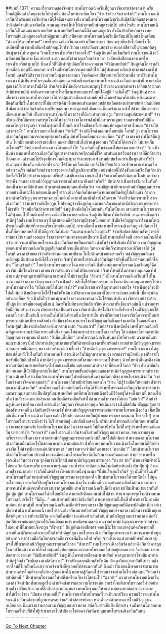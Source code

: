 ##บทที่ 1371: ความเกรี้ยวกราดของจิตมาร
เทพโบราณเฉิงอวิ๋นที่ถูกดวงจิตมารเข้าครอบงำ ครั้นโจมตีผู้อื่นแล้วก็หยุดชะงักไปครู่หนึ่ง ก่อนใบหน้าจะบิดเบี้ยว
“ช่วยข้าด้วย รีบช่วยข้าที!”
เทพโบราณเฉิงอวิ๋นกรีดร้องอย่างเจ็บปวด
เห็นได้ชัดเจนอย่างยิ่ง ยามนี้เทพโบราณเฉิงอวิ๋นยังมีสตินึกคิดของตนเอง กำลังต่อต้านกับดวงจิตนั้น
ภาพเหตุการณ์นี้ทำให้เผ่าเทพยักษ์หยุดชะงักไป
อย่างไรเสีย เทพโบราณเฉิงอวิ๋นก็เป็นคนของเผ่าเทพยักษ์ เผ่าเทพยักษ์ในตอนนี้ก็ขาดคนอยู่แล้ว ดังนั้นสำหรับพวกเขา เทพโบราณขั้นแปดสุดยอดจึงสำคัญมาก
แต่วินาทีต่อมา เทพโบราณเฉิงอวิ๋นก็กลับมามีใบหน้าโหดเหี้ยม
“ฆ่า ฆ่าให้ตายทั้งหมด!”
เทพโบราณเฉิงอวิ๋นกลายร่างเป็นแสงขาว ก่อนจะรุกคืบเข้าไปอีกครั้ง ไอเหมันต์ที่หนาวเหน็บอึมครึมปกคลุมไปทั่วบริเวณ
เขาสะบัดแขนสองข้าง คมดาบสีขาวเป็นระลอกติดๆ กันพุ่งตรงไปหาทุกคน
“เทพโบราณพั่วเยวี่ย เจ้าถอยไป!”
ซินอู๋เหินตะโกนขึ้นทันที
เทพโบราณเฉิงอวิ๋นที่กลายเป็นมารแข็งแกร่งอย่างมาก และยังชำนาญเสวียนอ้าวเวลา ระดับพลังฝึกตนของเทพโบราณพั่วเยวี่ยต่ำมากไป ทิ้งเอาไว้ที่นี่ก็เท่ากับปล่อยให้รอความตาย
“ดัชนีเทพยักษ์!”
ซินอู๋เหินโคจรพลังสายเลือด ก่อนชี้นิ้วออกมา
การโจมตีพวกนี้ยากจะหลบหลีกได้ ไม่สู้ปะทะอย่างจังแล้วทำลายล้างลงไป
โครม!
แสงดัชนีสีขาวสว่างสายหนึ่งพุ่งตรงออกมา โจมตีคมดาบสีขาวทลายไปส่วนหนึ่ง
ทางฝั่งเทพโบราณหวาไฉ่เป็นเทพโบราณขั้นแปดสุดยอด พลังแข็งแกร่งกว่าเทพโบราณเฉิงอวิ๋นก่อนหน้านี้ หากลงมือสุดแรงก็ยังสามารถรับมือได้
ส่วนจ้าวเฟิงใช้พลังการมองทะลุปรุโปร่งของดวงตาเทพเจ้า เสวียนอ้าวเวลายังมีประกายมิติ จะอันตรายมากเท่าไหร่ก็สามารถหลบการโจมตีได้อยู่ดี
“ลงมือได้!”
ซินอู๋เหินคำรามเสียงต่ำ
เขาและเทพโบราณหวาไฉ่กระตุ้นสายเลือดเผ่าเทพยักษ์ขึ้นโดยพร้อมเพรียงกัน พลังและการป้องกันเพิ่มขึ้นในสภาวะที่ไม่เผยร่างเดิม
ทั้งสองคนสำแดงกลยุทธ์สายเลือดของเผ่าเทพยักษ์ ปลดปล่อยฝ่ามือแสงสว่างเจิดจ้าเกินจะเปรียบออกมา
พลานุภาพฝ่ามือแสงแข็งแกร่งมาก แฝงไปด้วยกลิ่นอายสายเลือดเผ่าเทพยักษ์ เป็นกระบวนท่าโจมตีในวงกว้างที่มีแรงทำลายล้างสูง
“ตรารวมศูนย์สะกดเทพ!”
จ้าวเฟิงเองก็รีบใช้กระบวนท่ารุกโจมตีในวงกว้าง
เขาโคจรพลังฝ่ามือเทพรวมศูนย์ รวมตราประทับสีมืดขนาดใหญ่ราวขุนเขา จากนั้นพุ่งตรงไปโจมตี
การโจมตีของทั้งสามคนปกคลุมอากาศทั้งหมด
“น่าจะได้แล้วกระมัง!”
เทพโบราณหวาไฉ่พึมพำ
“ระวัง!”
จ้าวเฟิงโพล่งออกมาโดยพลัน
โครม!
จู่ๆ เทพโบราณเฉิงอวิ๋นก็พุ่งออกมาจากพายุทำลายล้างนั้น มีท่าทีโหดเหี้ยมกระหายเลือด
“ฆ่า!”
เขาตรงเข้าไปใกล้ซินอู๋เหิน โบกมือสองข้างอย่างต่อเนื่อง คมดาบสีขาวนับไม่ถ้วนพุ่งออกมา
“เป็นไปได้อย่างไร ไม่บาดเจ็บอะไรเลย?”
สีหน้าเทพโบราณหวาไฉ่ตกตะลึงไป
“ดวงจิตที่อยู่ในร่างเขาไม่ธรรมดาเลยจริงๆ!”
จ้าวเฟิงพึมพำ
ยามเทพโบราณเฉิงอวิ๋นที่ถูกมารครอบงำเจอวิกฤตถึงชีวิต เขาสำแดงเสวียนอ้าวเวลาที่ลึกล้ำอย่างยิ่งออกมา แล้วหลบไปยังจุดที่การโจมตีเบาบาง
ร่างกายของเผ่าเทพยักษ์แข็งแกร่งเป็นทุนเดิม ทั้งยังชำนาญการป้องกัน หลังจากที่ร่างกายได้รับบาดเจ็บหนัก เขาจึงใช้เสวียนอ้าวเวลารักษาอาการบาดเจ็บอย่างรวดเร็ว
พลังเสวียนอ้าวเวลาของดวงจิตนี้สูงเกินจะเปรียบ อย่างน้อยก็ไปถึงขั้นแปดหรือขั้นเก้าแล้ว อีกทั้งยังใช้ได้อย่างชำนาญมาก
เปรี๊ยะ!
แสงสีเทาเงินวาบผ่านไป เจ้าแมวขโมยตัวน้อยมาโผล่บนบ่าของจ้าวเฟิง
“คนของตำหนักวิญญาณบรรพกาลใกล้จะมาถึงแล้วหรือ?”
สีหน้าจ้าวเฟิงเคร่งขรึมลงในทันที
ก่อนนี้พวกเขามีกันห้าคน ถ้าหากพลังของทุกคนเพิ่มขึ้นบ้าง จะเผชิญหน้ากับพวกตำหนักวิญญาณบรรพกาลอย่างซึ่งหน้าได้
แต่ตอนนี้เทพโบราณเฉิงอวิ๋นเกิดไม่คาดคิดจนกลายเป็นศัตรูไปเสียแล้ว
ถ้าหากพวกตำหนักวิญญาณบรรพกาลบุกโจมตี เมื่อเวลานั้นมาถึงก็จะยิ่งอันตราย
“ต้องรีบจัดการเทพโบราณเฉิงอวิ๋น!”
ร่างกายจ้าวเฟิงไหววูบ ไปปรากฏข้างซินอู๋เหิน และบอกเรื่องของตำหนักวิญญาณบรรพกาลให้เขาฟัง
“ร่วมมือกันสังหารเขาเสีย!”
ซินอู๋เหินตัดสินใจโดยพลัน
ทันใดนั้นเอง เขาและเทพโบราณหวาไฉ่ก็พุ่งออกไปโจมตีเทพโบราณเฉิงอวิ๋นขนาบสองด้าน
ซินอู๋เหินก็ยังคงใช้พลังดัชนี อานุภาพแข็งแกร่ง สำนึกรู้ลึกล้ำ
เทพโบราณหวาไฉ่สำแดงเคล็ดวิชาธาตุน้ำชุดหนึ่งออกมา ฝ่ามือจิตวิญญาณวารีขนาดใหญ่ประหนึ่งคลื่นยักษ์ที่กราดเกรี้ยวโหมซัดออกไป
การเคลื่อนไหวของเทพโบราณเฉิงอวิ๋นถูกจำกัดเอาไว้ พื้นที่ที่เคยหลบหลีกไปได้ก็ถูกจำกัดไปมาก
“เนตรมารเพลิงวิญญาณ!”
จ้าวเฟิงปลดปล่อยพลังดวงตาที่รวมเอาไว้นานแล้วออกมา
วิชาดวงตาส่วนมากของเขาเป็นการเล็งเป้าหมายเพื่อโจมตี อาณาเขตโจมตีไม่กว้าง ยากจะเอาชีวิตเทพโบราณเฉิงอวิ๋นที่กลายเป็นมารแล้ว ดังนั้นจ้าวเฟิงถึงต้องใช้วิชาลวงตาวิญญาณ
ขอแค่เทพโบราณเฉิงอวิ๋นสูญเสียจิตสำนึกจนเชื่องช้าลง วิชาดวงตาอื่นก็จะสามารถเอาชีวิตเขาได้
วู้ม โครม!
ดวงตาซ้ายของจ้าวเฟิงสาดหมอกมายาสีชาด โผไปด้านหน้าอย่างรวดเร็ว
พลังวิญญาณสีแดงเพลิงกลุ่มนั้นสำแดงพลังได้ในวงกว้าง จึงทำให้เทพโบราณเฉิงอวิ๋นที่ถูกจำกัดพื้นที่ไม่อาจหลบหลีกได้พ้น
“โดนเข้าแล้ว!”
ใบหน้าเทพโบราณหวาไฉ่ฉายแววยินดี
สิ่งที่ควบคุมเทพโบราณเฉิงอวิ๋นอยู่ก็คือดวงจิต เมื่อโดนวิชาดวงตาของจ้าวเฟิงแล้ว ย่อมได้รับผลกระทบ จึงทำให้พลังในการควบคุมลดลงไปด้วย
แต่ภาพเหตุการณ์ที่จินตนาการเอาไว้ไม่ปรากฏขึ้น
“สังหาร!”
เมื่อเทพโบราณเฉิงอวิ๋นเข้าไปในอาณาเขตวิชาลวงตาวิญญาณของจ้าวเฟิงแล้ว กลับไม่ได้รับผลกระทบอะไรมากนัก เขาหมุนกายพุ่งไปหาเทพโบราณหวาไฉ่
“เป็นแบบนี้ไปได้อย่างไร?”
เทพโบราณหวาไฉ่อุทานอย่างตกใจ
จ้าวเฟิงเองก็ชะงักไปเล็กน้อย ถึงแม้เขาจะไม่ได้ใช้พลังดั้งเดิม แต่วิชาดวงตาของเขาก็ไม่ควรจะอ่อนแอเช่นนี้
เมื่อครุ่นคิดอย่างละเอียด จ้าวเฟิงมั่นใจว่าพลานุภาพวิชาดวงตาของตนเองไม่ได้อ่อนกำลัง
ดวงจิตตรงหน้าจะต้องเป็นผู้แข็งแกร่งชั้นยอดผู้หนึ่งแน่ มิฉะนั้นไม่มีทางจะมีพลังเสวียนอ้าวเวลาที่แข็งแกร่งเช่นนี้
แต่จากการรับมือกันอย่างยาวนาน ฝ่ายตรงข้ามเป็นแค่ร่างดวงจิตเท่านั้น คิดไม่ถึงว่าจะตั้งรับการโจมตีวิญญาณได้ขนาดนี้
หากเป็นเช่นนี้ ความเป็นไปได้มีเพียงหนึ่งเดียวเท่านั้น
ช่วงชีวิตก่อนร่างดวงจิตนี้อาจจะเป็นเผ่าบรรพกาลพิเศษที่ทรงพลังอย่างยิ่ง มีแรงต้านทานการโจมตีวิญญาณที่แข็งแกร่งมากนัก
ในขณะนี้เอง
โครม ตู้ม!
เสียงระเบิดกึกก้องดังมาจากทางเข้า
“จะมาแล้ว!”
สีหน้าจ้าวเฟิงหนักอึ้ง
เทพโบราณเฉิงอวิ๋นที่ถูกมารครอบงำจัดการยากเย็นยิ่ง ทุกคนไม่สามารถกำราบเขาในเวลาสั้นๆ ได้
แต่ขณะนี้พวกตำหนักวิญญาณบรรพกาลมาถึงแล้ว
“ยังมีคนอื่นอีก!”
เทพโบราณเฉิงอวิ๋นหันมองไปที่ทางเข้า ดวงตาเย็นชาหมุนวนน้อยๆ
บึ้ม!
ปากทางเข้าถูกทำลายลงทันทีด้วยพลังดวงตาที่แกร่งกล้า
พวกตำหนักวิญญาณบรรพกาลเผยรอยยิ้มน้อยๆ พลางสาวเท้ามาอย่างเชื่องช้า
“ตำหนักวิญญาณบรรพกาล!”
เทพโบราณหวาไฉ่ดูท้อแท้สิ้นหวังไปในทันที
ถ้าหากเทพโบราณเฉิงอวิ๋นไม่ถูกมารครอบงำ พวกเขาร่วมมือกัน บางทีอาจยังพอรับมือกับอีกฝ่ายได้
ตำหนักวิญญาณบรรพกาลทั้งสามกวาดสายตาไปรอบๆ ด้วยใบหน้าตื่นตะลึง
เดิมพวกเขาคิดว่าเผ่าเทพยักษ์จะตั้งรับอย่างแข็งขัน
แต่ผลออกมาต่างจากที่คิดเอาไว้มาก
“ฮ่าๆ ช่างน่าขันยิ่งนัก จนตอนนี้ยังมีปัญหาภายในอีก!”
เทพโบราณขั้นแปดสุดยอดของตำหนักวิญญาณบรรพกาลหัวเราะร่วน
แต่เทพโบราณขั้นเก้าและเทพโบราณอวี้ห่ายสังเกตเห็นความผิดปกติของเทพโบราณเฉิงอวิ๋น
“เขาโดนร่างดวงจิตควบคุมแล้ว!”
เทพโบราณอวี้ห่ายมีท่าทีสนอกสนใจ
“ท่าน ไม่สู้ร่วมมือกับพวกข้า สังหารคนพวกนั้นด้วยกัน!”
เทพโบราณอวี้ห่ายเอ่ยอีกครั้ง
เห็นได้ชัดว่าเทพโบราณเฉิงอวิ๋นถูกจิตมารครอบงำและควบคุมจนกลายเป็นศัตรูกับเผ่าเทพยักษ์
แต่ที่เทพโบราณเฉิงอวิ๋นมีชีวิตอยู่ได้จนถึงตอนนี้ แสดงให้เห็นว่าพลังของเขาแก่กล้ามาก คนที่เหลือร่วมมือกันยังไม่สามารถสังหารเขาได้เลย
“แย่แล้ว!”
สีหน้าซินอู๋เหินเคร่งเครียด
เทพโบราณเฉิงอวิ๋นถูกดวงจิตมารควบคุม จิตเดิมของร่างไม่มีสติสัมปชัญญะ รู้แต่ว่าต้องสังหารคนอื่น
เดิมทีเขายังคาดหวังให้ตำหนักวิญญาณบรรพกาลจัดการเทพโบราณเฉิงอวิ๋น เมื่อเป็นเช่นนั้น เทพโบราณเฉิงอวิ๋นคงจะต้องโต้กลับ และกลายเป็นผู้ช่วยของพวกเขาแน่นอน
ใครจะไปรู้ เทพโบราณอวี้ห่ายระระมัดระวัง ไม่รีบร้อนต่อสู้ แต่กลับชิงแสดงไมตรีกับเทพโบราณเฉิงอวิ๋นก่อน
ยามนั้น แววตาของทุกคนจับจ้องที่เทพโบราณเฉิงอวิ๋น
เขาขาดสติ ไม่มั่นคงยิ่งนัก ไม่มีใครรู้ว่าเทพโบราณเฉิงอวิ๋นจะทำอย่างไร
“พวกเจ้า!”
เทพโบราณเฉิงอวิ๋นจ้องฝั่งตำหนักวิญญาณบรรพกาล ก่อนความกราดเกรี้ยวจะฉายในดวงตา
พวกตำหนักวิญญาณบรรพกาลหน้าเปลี่ยนสีไปเล็กน้อย
ท่าทางของเทพโบราณเฉิงอวิ๋นเหมือนมีอะไรไม่ชอบมาพากล
ตามหลักแล้ว สิ่งที่ควบคุมเทพโบราณเฉิงอวิ๋นในตอนนี้ก็คือร่างดวงจิต ไม่น่าจะมีความแค้นกับพวกเขา
“บนร่างพวกเจ้ามีกลิ่นอายของ ‘พวกมัน’!”
ใบหน้าเทพโบราณเฉิงอวิ๋นโหดเหี้ยม ประหนึ่งความเคียดแค้นโกรธเกรี้ยวนับไม่ถ้วนจะระเบิดออกมา
สวบ!
ร่างเทพโบราณเฉิงอวิ๋นสว่างวาบ รุกคืบเข้าไปใกล้ฝ่ายตำหนักวิญญาณบรรพกาล
“ฆ่า ฆ่า ฆ่า!”
ปากเขาพึมพำคำนี้ไม่หยุด จิตสังหารเกรี้ยวกราดพวยพุ่งออกจากทั่วร่าง สะบัดสองมือโจมตีอย่างบ้าคลั่ง
ฟุ่บ ฟุ่บ ฟุ่บ!
คมดาบสีขาวมากมาย ราวกับผืนฟ้าสีขาวโพลนสายหนึ่งพุ่งลงมา
“นี่มันเรื่องอะไรกัน? จู่ๆ มันก็บ้าขึ้นมา!”
เทพโบราณขั้นเก้าแห่งตำหนักวิญญาณบรรพกาลอุทานตกใจ
สีหน้าเทพโบราณอวี้ห่ายหนักอึ้ง ไม่พูดอะไรออกมา
ดวงจิตที่ฝังอยู่ในร่างเทพโบราณเฉิงอวิ๋น เหมือนมีความแค้นอย่างลึกล้ำต่อพวกเขามาก
มากจนทำให้หลังจากที่พวกเขาปรากฏกายขึ้น เทพโบราณเฉิงอวิ๋นก็เล็งพวกเขาเป็นเป้าหมายแรกทันที
ตู้ม ตู้ม ตู้ม!
เทพโบราณอวี้ห่ายโบกฝ่ามือ ส่งแสงฝ่ามือออกมานับไม่ถ้วน ต้านทานการรุกโจมตีจากเทพโบราณเฉิงอวิ๋นไว้
“นี่มัน…”
คนเผ่าเทพยักษ์ชะงักนิ่งกับที่
ภาพเหตุการณ์นี้เป็นสิ่งที่พวกเขาไม่คาดคิดมาก่อน
ก่อนหน้านี้ เทพโบราณเฉิงอวิ๋นลงมือทำร้ายพวกเขา เป็นสัญชาตญาณที่คิดจะปลิดชีพเพียงอย่างเดียวเท่านั้น
แต่ในตอนนี้ เทพโบราณเฉิงอวิ๋นหมายหัวตำหนักวิญญาณบรรพกาล เหมือนว่าจะมีเหตุผลที่สำคัญมาก
บางทียามมีชีวิต ดวงจิตนี้คงมีความแค้นอย่างลึกล้ำกับตำหนักวิญญาณบรรพกาล
แต่คลังสมบัติบรรพชนตกอยู่ภายใต้เงื้อมมือของเผ่าเทพยักษ์มาตลอด คนจากตำหนักวิญญาณบรรพกาลน่าจะไม่เคยมาที่นี่มาก่อนจึงจะถูก
“สังหาร!”
ซินอู๋เหินเอ่ยเสียงต่ำ
ตอนนี้ไม่ใช่เวลามาครุ่นคิดเรื่องพวกนี้ การหนีเอาชีวิตรอดต่างหากเป็นสิ่งที่สำคัญที่สุด
เทพโบราณเฉิงอวิ๋นที่ถูกมารครอบงำ พลานุภาพเพิ่มพูนอย่างมาก หากร่วมมือกันโอกาสรอดก็อาจจะเพิ่มขึ้น
พรึ่บ! พรึ่บ!
จ้าวเฟิงและเผ่าเทพยักษ์ขยับกาย พุ่งตรงไปที่พวกตำหนักวิญญาณบรรพกาลทั้งสาม
“สังหาร!”
เทพโบราณเฉิงอวิ๋นร้องเสียงดัง จิตสังหารลุกโชน
เสวียนอ้าวเวลาที่ลึกล้ำกลุ่มหนึ่งปกคลุมรอบกายเทพโบราณอวี้ห่ายอยู่ตลอดเวลา จึงส่งผลกระทบต่อสภาวะของเขา
“ดัชนีเทพยักษ์!”
ซินอู๋เหินโคจรสายเลือดเผ่าเทพยักษ์ พลานุภาพการโจมตีมหาศาล สำนึกรู้ลึกล้ำ
“เพลิงดวงตาอัสนีเทวะ!”
จ้าวเฟิงคลายผลึกพลังดั้งเดิม สำแดงวิชาดวงตาอัสนีเทวะ
หลังจากโจมตีไปครั้งหนึ่งแล้ว พวกจ้าวเฟิงก็พุ่งออกไปด้านนอกทันที
ถึงแม้ว่าในตอนนี้พวกเขาจะสามารถต้านทานการโจมตีจากครึ่งก้าวสู่จอมเทพได้ แต่หากสู้กันต่อไป พวกเขาจะต้านไม่ไหวก่อนแน่
“พวกเจ้าอย่าคิดหนี!”
สีหน้าเทพโบราณอวี้ห่ายตึงเครียด รีบเร่งไล่ตามไป
“ฆ่า ฆ่า!”
ดวงตาเทพโบราณเฉิงอวิ๋นแดงก่ำ จิตสำนึกทั้งหมดถูกชี้นำด้วยจิตสังหารและความโกรธแค้น รุกเข้าโจมตีเทพโบราณอวี้ห่ายอย่างบ้าคลั่ง
เสวียนอ้าวเวลาที่ลึกล้ำกระแทกลงบนร่างเทพโบราณอวี้ห่าย ส่งผลกระทบต่อสภาวะของเขา ทำให้เชื่องช้าลง
“บัดซบ เจ้าหมอนี่!”
เทพโบราณอวี้ห่ายโกรธเกรี้ยวเกินจะเปรียบ
ความเร็วของเทพโบราณเฉิงอวิ๋นหลังจากที่ถูกมารครอบงำแล้วน่าอัศจรรย์มาก หนำซ้ำแรงต้านทานการโจมตีวิญญาณเหมือนจะแข็งแกร่งกว่าพวกเขาเผ่าวิญญาณบรรพกาล สลัดทิ้งยากเย็นยิ่ง
อีกอย่าง จนถึงตอนนี้พวกเทพโบราณอวี้ห่ายก็ยังไม่รู้ว่าพวกเขาไปทำผิดอะไรต่อดวงจิตที่ควบคุมเทพโบราณเฉิงอวิ๋นกันแน่
..................................


[Go To Next Chapter]( ./228.md)
